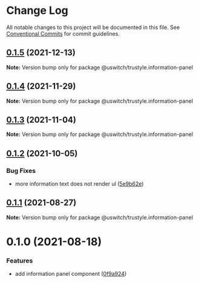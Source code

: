 # Change Log

All notable changes to this project will be documented in this file.
See [Conventional Commits](https://conventionalcommits.org) for commit guidelines.

## [0.1.5](https://github.com/uswitch/trustyle/compare/@uswitch/trustyle.information-panel@0.1.4...@uswitch/trustyle.information-panel@0.1.5) (2021-12-13)

**Note:** Version bump only for package @uswitch/trustyle.information-panel





## [0.1.4](https://github.com/uswitch/trustyle/compare/@uswitch/trustyle.information-panel@0.1.3...@uswitch/trustyle.information-panel@0.1.4) (2021-11-29)

**Note:** Version bump only for package @uswitch/trustyle.information-panel





## [0.1.3](https://github.com/uswitch/trustyle/compare/@uswitch/trustyle.information-panel@0.1.2...@uswitch/trustyle.information-panel@0.1.3) (2021-11-04)

**Note:** Version bump only for package @uswitch/trustyle.information-panel





## [0.1.2](https://github.com/uswitch/trustyle/compare/@uswitch/trustyle.information-panel@0.1.1...@uswitch/trustyle.information-panel@0.1.2) (2021-10-05)


### Bug Fixes

* more information text does not render ul ([5e9b62e](https://github.com/uswitch/trustyle/commit/5e9b62e))





## [0.1.1](https://github.com/uswitch/trustyle/compare/@uswitch/trustyle.information-panel@0.1.0...@uswitch/trustyle.information-panel@0.1.1) (2021-08-27)

**Note:** Version bump only for package @uswitch/trustyle.information-panel





# 0.1.0 (2021-08-18)


### Features

* add information panel component ([0f9a924](https://github.com/uswitch/trustyle/commit/0f9a924))

